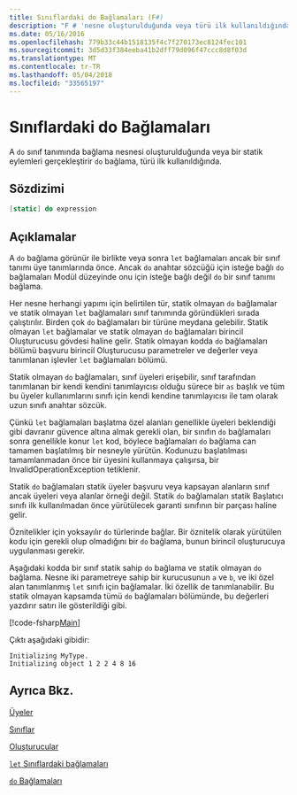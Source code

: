 ```yaml
---
title: Sınıflardaki do Bağlamaları (F#)
description: "F # 'nesne oluşturulduğunda veya türü ilk kullanıldığında eylemler gerçekleştiren bir sınıf tanımı bağlamasında do' kullanmayı öğrenin."
ms.date: 05/16/2016
ms.openlocfilehash: 779b33c44b1518135f4c7f270173ec8124fec101
ms.sourcegitcommit: 3d5d33f384eeba41b2dff79d096f47ccc8d8f03d
ms.translationtype: MT
ms.contentlocale: tr-TR
ms.lasthandoff: 05/04/2018
ms.locfileid: "33565197"
---
```

# <a name="do-bindings-in-classes"></a>Sınıflardaki do Bağlamaları

A `do` sınıf tanımında bağlama nesnesi oluşturulduğunda veya bir statik eylemleri gerçekleştirir `do` bağlama, türü ilk kullanıldığında.


## <a name="syntax"></a>Sözdizimi

```fsharp
[static] do expression
```

## <a name="remarks"></a>Açıklamalar
A `do` bağlama görünür ile birlikte veya sonra `let` bağlamaları ancak bir sınıf tanımı üye tanımlarında önce. Ancak `do` anahtar sözcüğü için isteğe bağlı `do` bağlamaları Modül düzeyinde onu için isteğe bağlı değil `do` bir sınıf tanımı bağlama.

Her nesne herhangi yapımı için belirtilen tür, statik olmayan `do` bağlamalar ve statik olmayan `let` bağlamaları sınıf tanımında göründükleri sırada çalıştırılır. Birden çok `do` bağlamaları bir türüne meydana gelebilir. Statik olmayan `let` bağlamalar ve statik olmayan `do` bağlamaları birincil Oluşturucusu gövdesi haline gelir. Statik olmayan kodda `do` bağlamaları bölümü başvuru birincil Oluşturucusu parametreler ve değerler veya tanımlanan işlevler `let` bağlamaları bölümü.

Statik olmayan `do` bağlamaları, sınıf üyeleri erişebilir, sınıf tarafından tanımlanan bir kendi kendini tanımlayıcısı olduğu sürece bir `as` başlık ve tüm bu üyeler kullanımlarını sınıfı için kendi kendine tanımlayıcısı ile tam olarak uzun sınıfı anahtar sözcük.

Çünkü `let` bağlamaları başlatma özel alanları genellikle üyeleri beklendiği gibi davranır güvence altına almak gerekli olan, bir sınıfın `do` bağlamaları sonra genellikle konur `let` kod, böylece bağlamaları `do` bağlama can tamamen başlatılmış bir nesneyle yürütün. Kodunuzu başlatılması tamamlanmadan önce bir üyesini kullanmaya çalışırsa, bir InvalidOperationException tetiklenir.

Statik `do` bağlamaları statik üyeler başvuru veya kapsayan alanların sınıf ancak üyeleri veya alanlar örneği değil. Statik `do` bağlamaları statik Başlatıcı sınıfı ilk kullanılmadan önce yürütülecek garanti sınıfının bir parçası haline gelir.

Öznitelikler için yoksayılır `do` türlerinde bağlar. Bir öznitelik olarak yürütülen kodu için gerekli olup olmadığını bir `do` bağlama, bunun birincil oluşturucuya uygulanması gerekir.

Aşağıdaki kodda bir sınıf statik sahip `do` bağlama ve statik olmayan `do` bağlama. Nesne iki parametreye sahip bir kurucusunun `a` ve `b`, ve iki özel alan tanımlanmış `let` sınıfı için bağlamalar. İki özellik de tanımlanabilir. Bu statik olmayan kapsamda tümü `do` bağlamaları bölümünde, bu değerleri yazdırır satırı ile gösterildiği gibi.

[!code-fsharp[Main](../../../../samples/snippets/fsharp/lang-ref-1/snippet3101.fs)]

Çıktı aşağıdaki gibidir:

```console
Initializing MyType.
Initializing object 1 2 2 4 8 16
```

## <a name="see-also"></a>Ayrıca Bkz.
[Üyeler](index.md)

[Sınıflar](../classes.md)

[Oluşturucular](constructors.md)

[`let` Sınıflardaki bağlamaları](let-bindings-in-classes.md)

[`do` Bağlamaları](../functions/do-Bindings.md)
